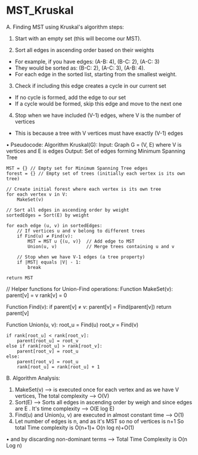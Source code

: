 # MST_Kruskal

A. Finding MST using Kruskal's algorithm steps:

1. Start with an empty set (this will become our MST).

2. Sort all edges in ascending order based on their weights
- For example, if you have edges: (A-B: 4), (B-C: 2), (A-C: 3)
- They would be sorted as: (B-C: 2), (A-C: 3), (A-B: 4).
- For each edge in the sorted list, starting from the smallest weight.

3. Check if including this edge creates a cycle in our current set
- If no cycle is formed, add the edge to our set
- If a cycle would be formed, skip this edge and move to the next one

4. Stop when we have included (V-1) edges, where V is the number of vertices
- This is because a tree with V vertices must have exactly (V-1) edges

• Pseudocode:
Algorithm Kruskal(G):
    Input: Graph G = (V, E) where V is vertices and E is edges
    Output: Set of edges forming Minimum Spanning Tree

    MST = {} // Empty set for Minimum Spanning Tree edges
    forest = {} // Empty set of trees (initially each vertex is its own tree)
    
    // Create initial forest where each vertex is its own tree
    for each vertex v in V:
        MakeSet(v)
    
    // Sort all edges in ascending order by weight
    sortedEdges = Sort(E) by weight
    
    for each edge (u, v) in sortedEdges:
        // If vertices u and v belong to different trees
        if Find(u) ≠ Find(v):
            MST = MST ∪ {(u, v)}  // Add edge to MST
            Union(u, v)           // Merge trees containing u and v
            
        // Stop when we have V-1 edges (a tree property)
        if |MST| equals |V| - 1:
            break
            
    return MST

// Helper functions for Union-Find operations:
Function MakeSet(v):
    parent[v] = v
    rank[v] = 0

Function Find(v):
    if parent[v] ≠ v:
        parent[v] = Find(parent[v])
    return parent[v]

Function Union(u, v):
    root_u = Find(u)
    root_v = Find(v)
    
    if rank[root_u] < rank[root_v]:
        parent[root_u] = root_v
    else if rank[root_u] > rank[root_v]:
        parent[root_v] = root_u
    else:
        parent[root_v] = root_u
        rank[root_u] = rank[root_u] + 1


B. Algorithm Analysis: 
1. MakeSet(v) --> is executed once for each vertex and as we have V vertices, The total complexity -->  O(V)
2. Sort(E) --> Sorts all edges in ascending order by weigh and since edges are E . It's time complexity --> O(E log E)
3. Find(u) and Union(u, v)   are executed in almost constant time --> O(1)
4. Let number of edges is n, and as it's MST so no of vertices is n+1 
So total Time complexity is  O(n+1)+ O(n log n)+O(1)

• and by discarding non-dominant terms --> Total Time Complexity is O(n Log n)

